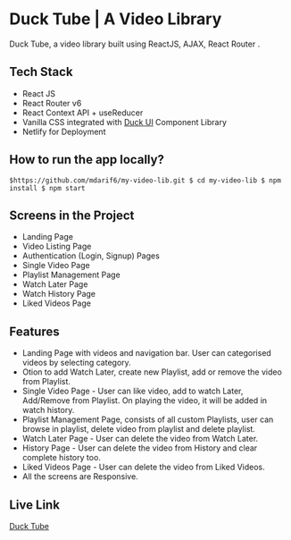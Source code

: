 # Duck Tube | A Video Library
Duck Tube, a video library built using ReactJS, AJAX, React Router .

## Tech Stack
* React JS
* React Router v6
* React Context API + useReducer
* Vanilla CSS integrated with [Duck UI](https://duck-ui.netlify.app/) Component Library
* Netlify for Deployment

## How to run the app locally?
`` $https://github.com/mdarif6/my-video-lib.git
$ cd my-video-lib
$ npm install
$ npm start
``
## Screens in the Project
* Landing Page
* Video Listing Page
* Authentication (Login, Signup) Pages
* Single Video Page
* Playlist Management Page
* Watch Later Page
* Watch History Page
* Liked Videos Page

## Features
* Landing Page with videos and navigation bar. User can categorised videos by selecting category.
* Otion to add Watch Later, create new Playlist, add or remove the video from Playlist.
* Single Video Page - User can like video, add to watch Later, Add/Remove from Playlist. On playing the video, it will be added in watch history.
* Playlist Management Page, consists of all custom Playlists, user can browse in playlist, delete video from playlist and delete playlist.
* Watch Later Page - User can delete the video from Watch Later.
* History Page - User can delete the video from History and clear complete history too.
* Liked Videos Page - User can delete the video from Liked Videos.
* All the screens are Responsive.

## Live Link
[Duck Tube](https://duck-tube.netlify.app/)
